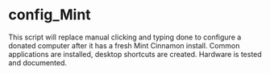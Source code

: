# config_Mint
This script will replace manual clicking and typing done to configure a donated computer after it has a fresh Mint Cinnamon install. Common applications are installed, desktop shortcuts are created. Hardware is tested and documented. 
